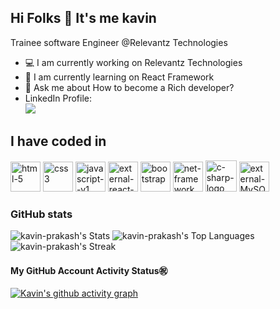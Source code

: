 ## Hi Folks 👋 It's me kavin 

Trainee software Engineer @Relevantz Technologies

- 💻 I am currently working on Relevantz Technologies 
- 🌱 I am currently learning on React Framework 
- 💬 Ask me about How to become a Rich developer? 
- LinkedIn Profile:
  <br>[<img src="https://img.shields.io/badge/LinkedIn-0077B5?style=for-the-badge&logo=linkedin&logoColor=white" />](https://www.linkedin.com/in/kavin-prakash-s-a44b53217)
  
## I have coded in
<img width="48" height="48" src="https://img.icons8.com/nolan/64/html-5.png" alt="html-5"/> <img width="48" height="48" src="https://img.icons8.com/color/48/css3.png" alt="css3"/> <img width="48" height="48" src="https://img.icons8.com/color/48/javascript--v1.png" alt="javascript--v1"/> <img width="48" height="48" src="https://img.icons8.com/external-tal-revivo-color-tal-revivo/48/external-react-a-javascript-library-for-building-user-interfaces-logo-color-tal-revivo.png" alt="external-react-a-javascript-library-for-building-user-interfaces-logo-color-tal-revivo"/> <img width="48" height="48" src="https://img.icons8.com/nolan/64/bootstrap.png" alt="bootstrap"/> <img width="48" height="48" src="https://img.icons8.com/color/48/net-framework.png" alt="net-framework"/> <img width="50" height="50" src="https://img.icons8.com/nolan/50/c-sharp-logo.png" alt="c-sharp-logo"/> <img width="48" height="48" src="https://img.icons8.com/external-those-icons-flat-those-icons/48/external-MySQL-programming-and-development-those-icons-flat-those-icons.png" alt="external-MySQL-programming-and-development-those-icons-flat-those-icons"/>

### GitHub stats
![kavin-prakash's Stats](https://github-readme-stats.vercel.app/api?username=kavin-prakash&theme=dark&show_icons=true&hide_border=false&count_private=true)
![kavin-prakash's Top Languages](https://github-readme-stats.vercel.app/api/top-langs/?username=kavin-prakash&theme=dark&show_icons=true&hide_border=false&layout=compact)
<br/>
![kavin-prakash's Streak](https://github-readme-streak-stats.herokuapp.com/?user=kavin-prakash&theme=dark&hide_border=false)

#### My GitHub Account Activity Status㊗️
[![Kavin's github activity graph](https://github-readme-activity-graph.vercel.app/graph?username=kavin-prakash&bg_color=232529&color=f9f1f8&line=eef9fb&point=e6dbdb&area=true&hide_border=true)](https://github.com/ashutosh00710/github-readme-activity-graph)

